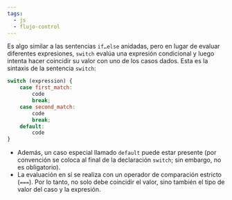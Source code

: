 ```yaml
---
tags:
  - js
  - flujo-control
---
```

Es algo similar a las sentencias `if…else` anidadas, pero en lugar de evaluar diferentes expresiones, `switch` evalúa una expresión condicional y luego intenta hacer coincidir su valor con uno de los casos dados. Esta es la sintaxis de la sentencia `switch`:

```js
switch (expression) {
    case first_match:
        code
        break;
    case second_match:
        code
        break;
    default:  
        code
}
```

- Además, un caso especial llamado `default` puede estar presente (por convención se coloca al final de la declaración `switch`; sin embargo, no es obligatorio).
- La evaluación en sí se realiza con un operador de comparación estricto (` === `). Por lo tanto, no solo debe coincidir el valor, sino también el tipo de valor del caso y la expresión.